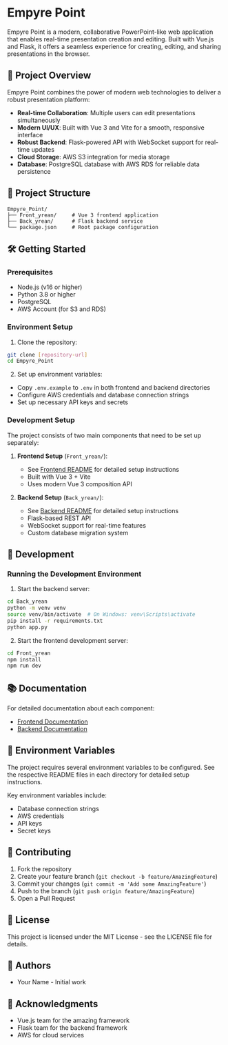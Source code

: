 # Empyre Point

Empyre Point is a modern, collaborative PowerPoint-like web application that enables real-time presentation creation and editing. Built with Vue.js and Flask, it offers a seamless experience for creating, editing, and sharing presentations in the browser.

## 🚀 Project Overview

Empyre Point combines the power of modern web technologies to deliver a robust presentation platform:

- **Real-time Collaboration**: Multiple users can edit presentations simultaneously
- **Modern UI/UX**: Built with Vue 3 and Vite for a smooth, responsive interface
- **Robust Backend**: Flask-powered API with WebSocket support for real-time updates
- **Cloud Storage**: AWS S3 integration for media storage
- **Database**: PostgreSQL database with AWS RDS for reliable data persistence

## 📁 Project Structure

```
Empyre_Point/
├── Front_yrean/     # Vue 3 frontend application
├── Back_yrean/      # Flask backend service
└── package.json     # Root package configuration
```

## 🛠️ Getting Started

### Prerequisites

- Node.js (v16 or higher)
- Python 3.8 or higher
- PostgreSQL
- AWS Account (for S3 and RDS)

### Environment Setup

1. Clone the repository:
```bash
git clone [repository-url]
cd Empyre_Point
```

2. Set up environment variables:
- Copy `.env.example` to `.env` in both frontend and backend directories
- Configure AWS credentials and database connection strings
- Set up necessary API keys and secrets

### Development Setup

The project consists of two main components that need to be set up separately:

1. **Frontend Setup** (`Front_yrean/`):
   - See [Frontend README](Front_yrean/README.md) for detailed setup instructions
   - Built with Vue 3 + Vite
   - Uses modern Vue 3 composition API

2. **Backend Setup** (`Back_yrean/`):
   - See [Backend README](Back_yrean/README.md) for detailed setup instructions
   - Flask-based REST API
   - WebSocket support for real-time features
   - Custom database migration system

## 🔧 Development

### Running the Development Environment

1. Start the backend server:
```bash
cd Back_yrean
python -m venv venv
source venv/bin/activate  # On Windows: venv\Scripts\activate
pip install -r requirements.txt
python app.py
```

2. Start the frontend development server:
```bash
cd Front_yrean
npm install
npm run dev
```

## 📚 Documentation

For detailed documentation about each component:

- [Frontend Documentation](Front_yrean/README.md)
- [Backend Documentation](Back_yrean/README.md)

## 🔐 Environment Variables

The project requires several environment variables to be configured. See the respective README files in each directory for detailed setup instructions.

Key environment variables include:
- Database connection strings
- AWS credentials
- API keys
- Secret keys

## 🤝 Contributing

1. Fork the repository
2. Create your feature branch (`git checkout -b feature/AmazingFeature`)
3. Commit your changes (`git commit -m 'Add some AmazingFeature'`)
4. Push to the branch (`git push origin feature/AmazingFeature`)
5. Open a Pull Request

## 📝 License

This project is licensed under the MIT License - see the LICENSE file for details.

## 👥 Authors

- Your Name - Initial work

## 🙏 Acknowledgments

- Vue.js team for the amazing framework
- Flask team for the backend framework
- AWS for cloud services 